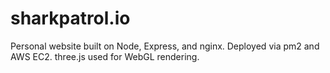 # sharkpatrol.io
Personal website built on Node, Express, and nginx. Deployed via pm2 and AWS EC2. three.js used for WebGL rendering.
